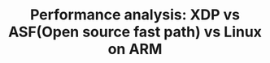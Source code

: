 ---
categories:
- bkk19
description: This session will discuss about the performance and feature comparison
  amongst the different data path implementations which includes native Linux data
  path vs the XDP vs a decade old open source data path implementation. All these
  performance comparison would be done on NXPs ARM core.
image:
  featured: 'true'
  path: /assets/images/featured-images/bkk19/BKK19-405.png
session_attendee_num: '2'
session_id: BKK19-405
session_room: Session Room 3 (Lotus 10)
session_slot:
  end_time: '2019-04-04 09:25:00'
  start_time: '2019-04-04 09:00:00'
session_speakers:
- speaker_bio: The author has more than 14 years of experience in Embedded Software
    Development for Networking products based on Linux. The author has worked on optimization
    of networking applications for RT and Non RT kernel. The author has also presented
    various paper on optimization of IPsec performance for multi-core platforms. Author
    holds a Bachelor degree in Electronics and Masters Degree in Computer Applications.
  speaker_company: ''
  speaker_image: /assets/images/speakers/bkk19/sandeep-malik.jpg
  speaker_location: ''
  speaker_name: Sandeep Malik
  speaker_position: Sr Individual Contributor
  speaker_username: sandeep.malik
session_track: Networking
tag: session
tags:
- Open Source Development
- Linux Kernel
- Networking
title: 'Performance analysis: XDP vs ASF(Open source fast path) vs Linux on ARM'
---